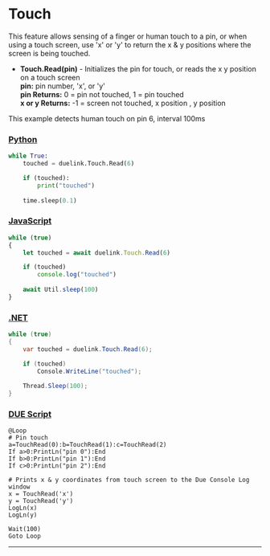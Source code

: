 # Touch

This feature allows sensing of a finger or human touch to a pin, or when using a touch screen, use 'x' or 'y' to return the x & y positions where the screen is being touched.

- **Touch.Read(pin)** - Initializes the pin for touch, or reads the x y position on a touch screen   <br>
**pin:** pin number, 'x', or 'y' <br>
**pin Returns:** 0 = pin not touched, 1 = pin touched <br>
**x or y Returns:**  -1 = screen not touched, x position , y position


This example detects human touch on pin 6, interval 100ms


### [Python](#tab/py)
```py
while True:
    touched = duelink.Touch.Read(6)

    if (touched):
        print("touched")
                
    time.sleep(0.1)

```

### [JavaScript](#tab/js)
```js
while (true)
{
    let touched = await duelink.Touch.Read(6)

    if (touched)
        console.log("touched")
                
    await Util.sleep(100)
}
```

### [.NET](#tab/net)
```cs
while (true)
{
    var touched = duelink.Touch.Read(6);

    if (touched)
        Console.WriteLine("touched");
                
    Thread.Sleep(100);
}
```

### [DUE Script](#tab/due)
```
@Loop
# Pin touch
a=TouchRead(0):b=TouchRead(1):c=TouchRead(2)
If a>0:PrintLn("pin 0"):End 
If b>0:PrintLn("pin 1"):End
If c>0:PrintLn("pin 2"):End 

# Prints x & y coordinates from touch screen to the Due Console Log window
x = TouchRead('x')
y = TouchRead('y')
LogLn(x)
LogLn(y)

Wait(100)
Goto Loop
```
---